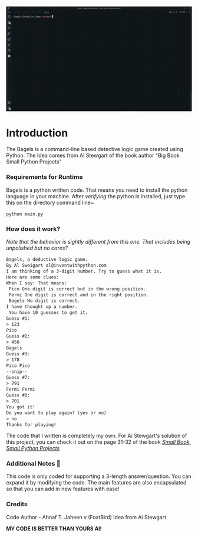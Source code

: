 
![](https://github.com/Code-Blender-7/assets/blob/main/python-projects/bagels-detective_game/bagels.gif)


# Introduction

The Bagels is a command-line based detective logic game created using Python.
The Idea comes from Ai Stewgart of the book author "Big Book Small Python Projects"

### Requirements for Runtime

Bagels is a python written code. That means you need to install the python language in your machine. 
After _verifying_ the python is installed, just type this on the directory command line~
```
python main.py
```

### How does it work?
_Note that the behavior is sightly different from this one. That includes being unpolished but no cares?_

```
Bagels, a deductive logic game.
By Al Sweigart al@inventwithpython.com
I am thinking of a 3-digit number. Try to guess what it is.
Here are some clues:
When I say: That means:
 Pico One digit is correct but in the wrong position.
 Fermi One digit is correct and in the right position.
 Bagels No digit is correct.
I have thought up a number.
 You have 10 guesses to get it.
Guess #1:
> 123
Pico
Guess #2:
> 456
Bagels
Guess #3:
> 178
Pico Pico
--snip--
Guess #7:
> 791
Fermi Fermi
Guess #8:
> 701
You got it!
Do you want to play again? (yes or no)
> no
Thanks for playing!
```

The code that I written is completely my own. For Ai Stewgart's solution of this project, you can check it out on the page 31-32 of the book [_Small Book, Small Python Projects_](https://inventwithpython.com/bigbookpython/)

### Additional Notes 📝
This code is only coded for supporting a 3-length answer/question. You can expand it by modifying the code. The main features are also encapsulated so that you can add in new features with ease!


### Credits

Code Author - Ahnaf T. Jaheen v (FoxtBird) 
Idea from Ai Stewgart


__MY CODE IS BETTER THAN YOURS AI!__